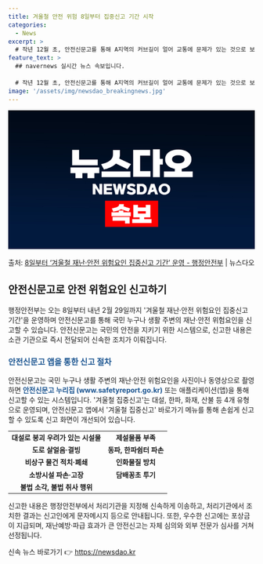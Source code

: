```yaml
---
title: 겨울철 안전 위험 8일부터 집중신고 기간 시작
categories:
  - News
excerpt: >
  # 작년 12월 초, 안전신문고를 통해 A지역의 커브길이 얼어 교통에 문제가 있는 것으로 보인다는 내용의 신…
feature_text: >
  ## navernews 실시간 뉴스 속보입니다.

  # 작년 12월 초, 안전신문고를 통해 A지역의 커브길이 얼어 교통에 문제가 있는 것으로 보인다는 내용의 신…
image: '/assets/img/newsdao_breakingnews.jpg'
---
```


![뉴스다오 속보](/assets/img/newsdao_breakingnews.jpg)

<p>출처: <a href="https://newsdao.kr/2755" rel="dofollow">8일부터 ‘겨울철 재난·안전 위험요인 집중신고 기간’ 운영 - 행정안전부</a> | 뉴스다오</p>

<h2 data-ke-size="size26">안전신문고로 안전 위험요인 신고하기</h2>
<p data-ke-size="size16">행정안전부는 오는 8일부터 내년 2월 29일까지 '겨울철 재난·안전 위험요인 집중신고 기간'을 운영하며 안전신문고를 통해 국민 누구나 생활 주변의 재난·안전 위험요인을 신고할 수 있습니다. 안전신문고는 국민의 안전을 지키기 위한 시스템으로, 신고한 내용은 소관 기관으로 즉시 전달되어 신속한 조치가 이뤄집니다.</p>

<h3><b><span style="color: #1a5490;">안전신문고 앱을 통한 신고 절차</span></b></h3>
<p data-ke-size="size16">안전신문고는 국민 누구나 생활 주변의 재난·안전 위험요인을 사진이나 동영상으로 촬영하면 <b><span style="color: #1a5490;">안전신문고 누리집 (www.safetyreport.go.kr)</span></b> 또는 애플리케이션(앱)을 통해 신고할 수 있는 시스템입니다. '겨울철 집중신고'는 대설, 한파, 화재, 산불 등 4개 유형으로 운영되며, 안전신문고 앱에서 '겨울철 집중신고' 바로가기 메뉴를 통해 손쉽게 신고할 수 있도록 신고 화면이 개선되어 있습니다.</p>

<table>
	<tr>
		<td style="text-align: center; height: 17px;"><b>대설로 붕괴 우려가 있는 시설물</b></td>
		<td style="text-align: center; height: 17px;"><b>제설물품 부족</b></td>
	</tr>
	<tr>
		<td style="text-align: center; height: 17px;"><b>도로 살얼음·결빙</b></td>
		<td style="text-align: center; height: 17px;"><b>동파, 한파쉼터 파손</b></td>
	</tr>
	<tr>
		<td style="text-align: center; height: 17px;"><b>비상구 물건 적치·폐쇄</b></td>
		<td style="text-align: center; height: 17px;"><b>인화물질 방치</b></td>
	</tr>
	<tr>
		<td style="text-align: center; height: 17px;"><b>소방시설 파손·고장</b></td>
		<td style="text-align: center; height: 17px;"><b>담배꽁초 투기</b></td>
	</tr>
	<tr>
		<td style="text-align: center; height: 17px;"><b>불법 소각, 불법 취사 행위</b></td>
		<td></td>
	</tr>
</table>

<p data-ke-size="size16">신고한 내용은 행정안전부에서 처리기관을 지정해 신속하게 이송하고, 처리기관에서 조치한 결과는 신고인에게 문자메시지 등으로 안내됩니다. 또한, 우수한 신고에는 포상금이 지급되며, 재난예방·파급 효과가 큰 안전신고는 자체 심의와 외부 전문가 심사를 거쳐 선정됩니다.</p> 

신속 뉴스 바로가기 👉 <a href="https://newsdao.kr" rel="dofollow">https://newsdao.kr</a>


